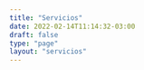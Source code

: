 ```yaml
---
title: "Servicios"
date: 2022-02-14T11:14:32-03:00
draft: false
type: "page"
layout: "servicios"
---
```

